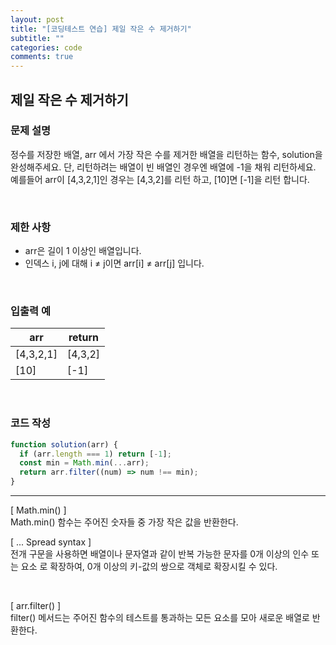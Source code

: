 ```yaml
---
layout: post
title: "[코딩테스트 연습] 제일 작은 수 제거하기"
subtitle: ""
categories: code
comments: true
---
```


## 제일 작은 수 제거하기

### 문제 설명

정수를 저장한 배열, arr 에서 가장 작은 수를 제거한 배열을 리턴하는 함수, solution을 완성해주세요. 단, 리턴하려는 배열이 빈 배열인 경우엔 배열에 -1을 채워 리턴하세요. 예를들어 arr이 [4,3,2,1]인 경우는 [4,3,2]를 리턴 하고, [10]면 [-1]을 리턴 합니다.

<br>

### 제한 사항

- arr은 길이 1 이상인 배열입니다.
- 인덱스 i, j에 대해 i ≠ j이면 arr[i] ≠ arr[j] 입니다.

<br>

### 입출력 예

| arr       | return  |
| --------- | ------- |
| [4,3,2,1] | [4,3,2] |
| [10]      | [-1]    |

<br>

### 코드 작성

```js
function solution(arr) {
  if (arr.length === 1) return [-1];
  const min = Math.min(...arr);
  return arr.filter((num) => num !== min);
}
```

<hr>
[ Math.min() ]<br>
Math.min() 함수는 주어진 숫자들 중 가장 작은 값을 반환한다.

<br>

[ ... Spread syntax ]<br>
전개 구문을 사용하면 배열이나 문자열과 같이 반복 가능한 문자를 0개 이상의 인수 또는 요소 로 확장하여, 0개 이상의 키-값의 쌍으로 객체로 확장시킬 수 있다.

<br>

[ arr.filter() ]<br>
filter() 메서드는 주어진 함수의 테스트를 통과하는 모든 요소를 모아 새로운 배열로 반환한다.
